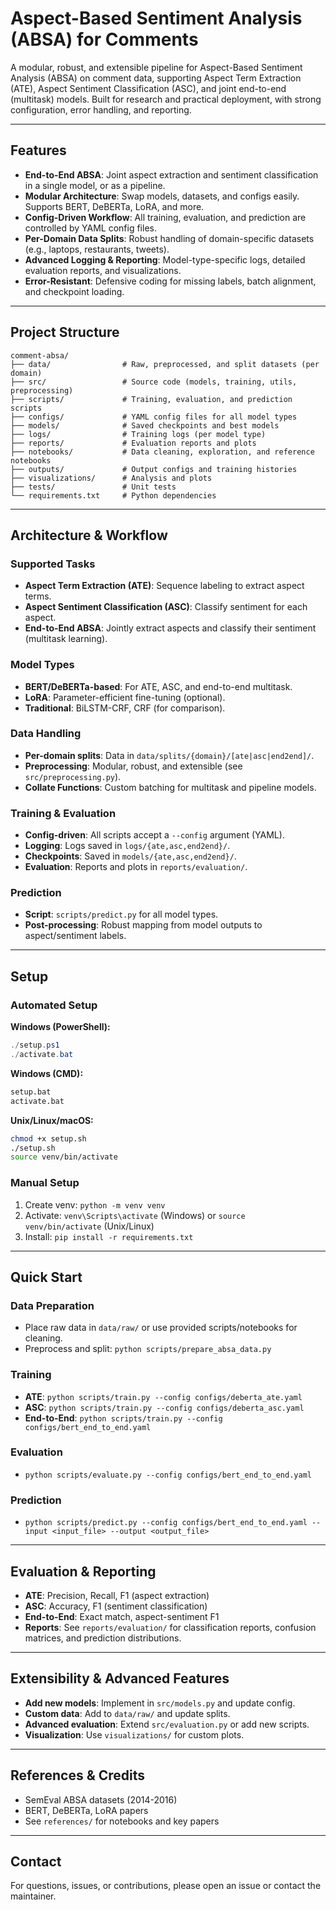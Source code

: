 # Aspect-Based Sentiment Analysis (ABSA) for Comments

A modular, robust, and extensible pipeline for Aspect-Based Sentiment Analysis (ABSA) on comment data, supporting Aspect Term Extraction (ATE), Aspect Sentiment Classification (ASC), and joint end-to-end (multitask) models. Built for research and practical deployment, with strong configuration, error handling, and reporting.

---

## Features

- **End-to-End ABSA**: Joint aspect extraction and sentiment classification in a single model, or as a pipeline.
- **Modular Architecture**: Swap models, datasets, and configs easily. Supports BERT, DeBERTa, LoRA, and more.
- **Config-Driven Workflow**: All training, evaluation, and prediction are controlled by YAML config files.
- **Per-Domain Data Splits**: Robust handling of domain-specific datasets (e.g., laptops, restaurants, tweets).
- **Advanced Logging & Reporting**: Model-type-specific logs, detailed evaluation reports, and visualizations.
- **Error-Resistant**: Defensive coding for missing labels, batch alignment, and checkpoint loading.

---

## Project Structure

```
comment-absa/
├── data/                # Raw, preprocessed, and split datasets (per domain)
├── src/                 # Source code (models, training, utils, preprocessing)
├── scripts/             # Training, evaluation, and prediction scripts
├── configs/             # YAML config files for all model types
├── models/              # Saved checkpoints and best models
├── logs/                # Training logs (per model type)
├── reports/             # Evaluation reports and plots
├── notebooks/           # Data cleaning, exploration, and reference notebooks
├── outputs/             # Output configs and training histories
├── visualizations/      # Analysis and plots
├── tests/               # Unit tests
└── requirements.txt     # Python dependencies
```

---

## Architecture & Workflow

### Supported Tasks
- **Aspect Term Extraction (ATE)**: Sequence labeling to extract aspect terms.
- **Aspect Sentiment Classification (ASC)**: Classify sentiment for each aspect.
- **End-to-End ABSA**: Jointly extract aspects and classify their sentiment (multitask learning).

### Model Types
- **BERT/DeBERTa-based**: For ATE, ASC, and end-to-end multitask.
- **LoRA**: Parameter-efficient fine-tuning (optional).
- **Traditional**: BiLSTM-CRF, CRF (for comparison).

### Data Handling
- **Per-domain splits**: Data in `data/splits/{domain}/[ate|asc|end2end]/`.
- **Preprocessing**: Modular, robust, and extensible (see `src/preprocessing.py`).
- **Collate Functions**: Custom batching for multitask and pipeline models.

### Training & Evaluation
- **Config-driven**: All scripts accept a `--config` argument (YAML).
- **Logging**: Logs saved in `logs/{ate,asc,end2end}/`.
- **Checkpoints**: Saved in `models/{ate,asc,end2end}/`.
- **Evaluation**: Reports and plots in `reports/evaluation/`.

### Prediction
- **Script**: `scripts/predict.py` for all model types.
- **Post-processing**: Robust mapping from model outputs to aspect/sentiment labels.

---

## Setup

### Automated Setup

**Windows (PowerShell):**
```powershell
./setup.ps1
./activate.bat
```
**Windows (CMD):**
```bat
setup.bat
activate.bat
```
**Unix/Linux/macOS:**
```bash
chmod +x setup.sh
./setup.sh
source venv/bin/activate
```

### Manual Setup
1. Create venv: `python -m venv venv`
2. Activate: `venv\Scripts\activate` (Windows) or `source venv/bin/activate` (Unix/Linux)
3. Install: `pip install -r requirements.txt`

---

## Quick Start

### Data Preparation
- Place raw data in `data/raw/` or use provided scripts/notebooks for cleaning.
- Preprocess and split: `python scripts/prepare_absa_data.py`

### Training
- **ATE**: `python scripts/train.py --config configs/deberta_ate.yaml`
- **ASC**: `python scripts/train.py --config configs/deberta_asc.yaml`
- **End-to-End**: `python scripts/train.py --config configs/bert_end_to_end.yaml`

### Evaluation
- `python scripts/evaluate.py --config configs/bert_end_to_end.yaml`

### Prediction
- `python scripts/predict.py --config configs/bert_end_to_end.yaml --input <input_file> --output <output_file>`

---

## Evaluation & Reporting
- **ATE**: Precision, Recall, F1 (aspect extraction)
- **ASC**: Accuracy, F1 (sentiment classification)
- **End-to-End**: Exact match, aspect-sentiment F1
- **Reports**: See `reports/evaluation/` for classification reports, confusion matrices, and prediction distributions.

---

## Extensibility & Advanced Features
- **Add new models**: Implement in `src/models.py` and update config.
- **Custom data**: Add to `data/raw/` and update splits.
- **Advanced evaluation**: Extend `src/evaluation.py` or add new scripts.
- **Visualization**: Use `visualizations/` for custom plots.

---

## References & Credits
- SemEval ABSA datasets (2014-2016)
- BERT, DeBERTa, LoRA papers
- See `references/` for notebooks and key papers

---

## Contact
For questions, issues, or contributions, please open an issue or contact the maintainer.
